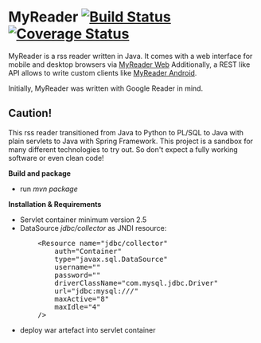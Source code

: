 MyReader [![Build Status](https://api.travis-ci.org/ksokol/myreader.png?branch=master)](https://travis-ci.org/ksokol/myreader/) [![Coverage Status](https://coveralls.io/repos/ksokol/myreader/badge.png?branch=master)](https://coveralls.io/r/ksokol/myreader?branch=master)
=====

MyReader is a rss reader written in Java. It comes with a web interface for mobile and desktop browsers via
[MyReader Web](https://github.com/ksokol/myreader-web)  Additionally,
a REST like API allows to write custom clients like [MyReader Android](https://github.com/ksokol/myreader-android).

Initially, MyReader was written with Google Reader in mind.

Caution!
--------
This rss reader transitioned from Java to Python to PL/SQL to Java with plain servlets to Java with Spring Framework.
This project is a sandbox for many different technologies to try out.
So don't expect a fully working software or even clean code!


**Build and package**<br />

- run *mvn package*

**Installation & Requirements**<br />

- Servlet container minimum version 2.5
- DataSource *jdbc/collector* as JNDI resource:

<pre>
       &lt;Resource name="jdbc/collector"
           auth="Container"
           type="javax.sql.DataSource"
           username="<username>"
           password="<password>"
           driverClassName="com.mysql.jdbc.Driver" <!-- only MySQL is supported -->
           url="jdbc:mysql://<host:port>/<dbname>"
           maxActive="8"
           maxIdle="4"
       /&gt;
</pre>

- deploy war artefact into servlet container